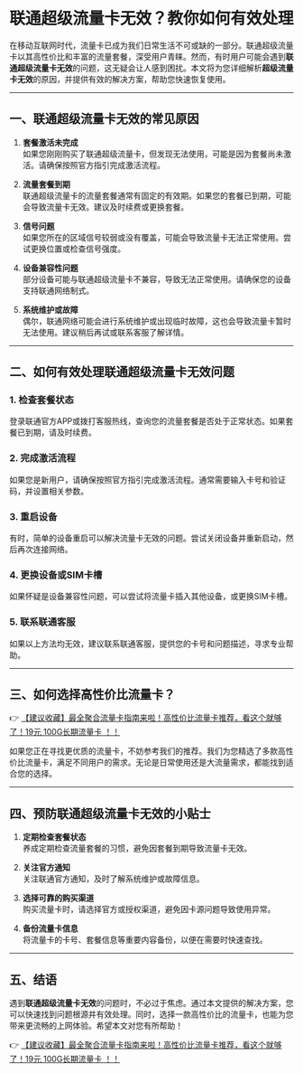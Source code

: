 # 联通超级流量卡无效？教你如何有效处理

在移动互联网时代，流量卡已成为我们日常生活不可或缺的一部分。联通超级流量卡以其高性价比和丰富的流量套餐，深受用户青睐。然而，有时用户可能会遇到**联通超级流量卡无效**的问题，这无疑会让人感到困扰。本文将为您详细解析**超级流量卡无效**的原因，并提供有效的解决方案，帮助您快速恢复使用。

---

## 一、联通超级流量卡无效的常见原因

1. **套餐激活未完成**  
   如果您刚刚购买了联通超级流量卡，但发现无法使用，可能是因为套餐尚未激活。请确保按照官方指引完成激活流程。

2. **流量套餐到期**  
   联通超级流量卡的流量套餐通常有固定的有效期。如果您的套餐已到期，可能会导致流量卡无效。建议及时续费或更换套餐。

3. **信号问题**  
   如果您所在的区域信号较弱或没有覆盖，可能会导致流量卡无法正常使用。尝试更换位置或检查信号强度。

4. **设备兼容性问题**  
   部分设备可能与联通超级流量卡不兼容，导致无法正常使用。请确保您的设备支持联通网络制式。

5. **系统维护或故障**  
   偶尔，联通网络可能会进行系统维护或出现临时故障，这也会导致流量卡暂时无法使用。建议稍后再试或联系客服了解详情。

---

## 二、如何有效处理联通超级流量卡无效问题

### 1. 检查套餐状态  
登录联通官方APP或拨打客服热线，查询您的流量套餐是否处于正常状态。如果套餐已到期，请及时续费。

### 2. 完成激活流程  
如果您是新用户，请确保按照官方指引完成激活流程。通常需要输入卡号和验证码，并设置相关参数。

### 3. 重启设备  
有时，简单的设备重启可以解决流量卡无效的问题。尝试关闭设备并重新启动，然后再次连接网络。

### 4. 更换设备或SIM卡槽  
如果怀疑是设备兼容性问题，可以尝试将流量卡插入其他设备，或更换SIM卡槽。

### 5. 联系联通客服  
如果以上方法均无效，建议联系联通客服，提供您的卡号和问题描述，寻求专业帮助。

---

## 三、如何选择高性价比流量卡？

👉 [【建议收藏】最全聚合流量卡指南来啦！高性价比流量卡推荐，看这个就够了！19元 100G长期流量卡 ！！](https://bit.ly/Liuliangka)

如果您正在寻找更优质的流量卡，不妨参考我们的推荐。我们为您精选了多款高性价比流量卡，满足不同用户的需求。无论是日常使用还是大流量需求，都能找到适合您的选择。

---

## 四、预防联通超级流量卡无效的小贴士

1. **定期检查套餐状态**  
   养成定期检查流量套餐的习惯，避免因套餐到期导致流量卡无效。

2. **关注官方通知**  
   关注联通官方通知，及时了解系统维护或故障信息。

3. **选择可靠的购买渠道**  
   购买流量卡时，请选择官方或授权渠道，避免因卡源问题导致使用异常。

4. **备份流量卡信息**  
   将流量卡的卡号、套餐信息等重要内容备份，以便在需要时快速查找。

---

## 五、结语

遇到**联通超级流量卡无效**的问题时，不必过于焦虑。通过本文提供的解决方案，您可以快速找到问题根源并有效处理。同时，选择一款高性价比的流量卡，也能为您带来更流畅的上网体验。希望本文对您有所帮助！

👉 [【建议收藏】最全聚合流量卡指南来啦！高性价比流量卡推荐，看这个就够了！19元 100G长期流量卡 ！！](https://bit.ly/Liuliangka)
